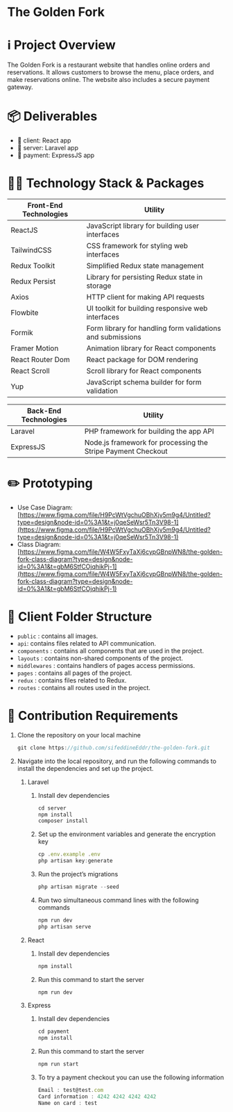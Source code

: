 # The Golden Fork

# ℹ️ Project Overview

The Golden Fork is a restaurant website that handles online orders and reservations. It allows customers to browse the menu, place orders, and make reservations online. The website also includes a secure payment gateway.

# 📦 Deliverables

- 📂 client: React app
- 📂 server: Laravel app
- 📂 payment: ExpressJS app

# 👨‍💻 Technology Stack & Packages

| Front-End Technologies | Utility |
| --- | --- |
| ReactJS | JavaScript library for building user interfaces |
| TailwindCSS | CSS framework for styling web interfaces |
| Redux Toolkit | Simplified Redux state management |
| Redux Persist | Library for persisting Redux state in storage |
| Axios | HTTP client for making API requests |
| Flowbite | UI toolkit for building responsive web interfaces |
| Formik | Form library for handling form validations and submissions |
| Framer Motion | Animation library for React components |
| React Router Dom | React package for DOM rendering |
| React Scroll | Scroll library for React components |
| Yup | JavaScript schema builder for form validation |

| Back-End Technologies | Utility |
| --- | --- |
| Laravel | PHP framework for building the app API |
| ExpressJS | Node.js framework for processing the Stripe Payment Checkout |

# ✏️ Prototyping

- Use Case Diagram:
[https://www.figma.com/file/H9PcWtVgchuOBhXjv5m9g4/Untitled?type=design&node-id=0%3A1&t=j0qeSeWsr5Tn3V98-1](https://www.figma.com/file/H9PcWtVgchuOBhXjv5m9g4/Untitled?type=design&node-id=0%3A1&t=j0qeSeWsr5Tn3V98-1)
- Class Diagram:
[https://www.figma.com/file/W4W5FxyTaXj6cypGBnpWN8/the-golden-fork-class-diagram?type=design&node-id=0%3A1&t=gbM6StfCOjqhikPj-1](https://www.figma.com/file/W4W5FxyTaXj6cypGBnpWN8/the-golden-fork-class-diagram?type=design&node-id=0%3A1&t=gbM6StfCOjqhikPj-1)

# 📁 Client Folder Structure

- `public` : contains all images.
- `api`: contains files related to API communication.
- `components` : contains all components that are used in the project.
- `layouts` : contains non-shared components of the project.
- `middlewares` : contains handlers of pages access permissions.
- `pages` : contains all pages of the project.
- `redux` : contains files related to Redux.
- `routes` : contains all routes used in the project.

# 👥 Contribution Requirements

1. Clone the repository on your local machine
    
    ```jsx
    git clone https://github.com/sifeddineEddr/the-golden-fork.git
    ```
    
2. Navigate into the local repository, and run the following commands to install the dependencies and set up the project.
    1. Laravel
        1. Install dev dependencies
            
            ```jsx
            cd server
            npm install
            composer install
            ```
            
        2. Set up the environment variables and generate the encryption key
            
            ```jsx
            cp .env.example .env
            php artisan key:generate
            ```
            
        3. Run the project’s migrations
            
            ```jsx
            php artisan migrate --seed
            ```
            
        4. Run two simultaneous command lines with the following commands
            
            ```jsx
            npm run dev
            php artisan serve
            ```
            
    2. React
        1. Install dev dependencies
            
            ```jsx
            npm install
            ```
            
        2. Run this command to start the server
            
            ```jsx
            npm run dev
            ```
            
    3. Express
        1. Install dev dependencies
            
            ```jsx
            cd payment
            npm install
            ```
            
        2. Run this command to start the server
            
            ```jsx
            npm run start
            ```
            
        3. To try a payment checkout you can use the following information
            
            ```jsx
            Email : test@test.com
            Card information : 4242 4242 4242 4242
            Name on card : test
            ```